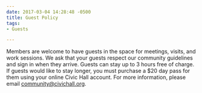 ```yaml
---
date: 2017-03-04 14:28:48 -0500
title: Guest Policy
tags:
- Guests

---
```

Members are welcome to have guests in the space for meetings, visits, and work sessions. We ask that your guests respect our community guidelines and sign in when they arrive. Guests can stay up to 3 hours free of charge. If guests would like to stay longer, you must purchase a $20 day pass for them using your online Civic Hall account. For more information, please email community@civichall.org.